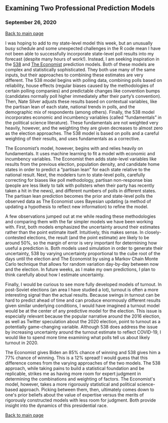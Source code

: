 ## Examining Two Professional Prediction Models
### September 26, 2020

[Back to main page](https://hwsimpson33.github.io/pres2020/)

I was hoping to add to my state-level model this week, but an unusually busy schedule and some unexpected challenges in the R code mean I have not been able to successfully incorporate state-level poll results into my forecast (despite many hours of work!). Instead, I am seeking inspiration in the [538](https://fivethirtyeight.com/features/how-fivethirtyeights-2020-presidential-forecast-works-and-whats-different-because-of-covid-19/) and [The Economist](https://projects.economist.com/us-2020-forecast/president/how-this-works) prediction models. 
Both of these models are complex and statistically sophisticated. They both use many of the same inputs, but their approaches to combining these estimates are very different. The 538 model begins with polling data, combining polls based on reliability, house effects (regular biases caused by the methodologies of certain polling companies) and predictable changes like convention bumps (candidates normally poll higher immediately after their party’s convention). Then, Nate Silver adjusts these results based on contextual variables, like the partisan lean of each state, national trends in polls, and the demographic mix of respondents (among others). Finally, the 538 model incorporates economic and incumbency variables (called “fundamentals” in the political science literature). These fundamentals are not weighted very heavily, however, and the weighting they are given decreases to almost zero as the election approaches. The 538 model is based on polls and a careful weighting of their results, and uses fundamentals as a corrective.

The Economist’s model, however, begins with and relies heavily on fundamentals. It uses machine learning to fit a model with economic and incumbency variables. The Economist then adds state-level variables like results from the previous election, population density, and candidate home states in order to predict a “partisan lean” for each state relative to the national result. Next, the modelers turn to state-level polls, carefully correcting for biases like poll methodology, partisan non-response bias (people are less likely to talk with pollsters when their party has recently taken a hit in the news), and different numbers of polls in different states. The partisan lean prediction becomes the prior and state-level polls the observed data as The Economist uses Bayesian updating (a method of updating a hypothesis to reflect new information) to refine the model.

A few observations jumped out at me while reading these methodologies and comparing them with the far simpler models we have been working with. First, both models emphasized the uncertainty around their estimates rather than the point estimate itself. Intuitively, this makes sense. In closely-contested elections, the result (and the point estimate) are likely to be around 50%, so the margin of error is very important for determining how useful a prediction is. Both models used simulation in order to generate their uncertainty, 538 by varying uncertainty proportional to the cube root of the days until the election and The Economist by using a Markov Chain Monte Carlo technique that allows for random variation day-by-day between now and the election. In future weeks, as I make my own predictions, I plan to think carefully about how I estimate uncertainty.

Finally, I would be curious to see more fully developed models of turnout. In post-Soviet elections (an area I have studied a lot), turnout is often a more interesting signal than the actual results. Because swings in turnout can be hard to predict ahead of time and can produce enormously different results given similar underlying conditions, I would have imagined a turnout model would be at the center of any predictive model for the election. This issue is especially relevant because the popular narrative around the 2016 election, as well as Twitter speculation about the 2020 election, point to turnout as a potentially game-changing variable. Although 538 does address the issue by increasing uncertainty around the turnout estimate to reflect COVID-19, I would like to spend more time examining what polls tell us about likely turnout in 2020.

The Economist gives Biden an 85% chance of winning and 538 gives him a 77% chance of winning. This is a 12% spread! I would guess that this difference comes from the varying approaches of the two models. The 538 approach, while taking pains to build a statistical foundation and be replicable, strikes me as having more room for expert judgment in determining the combinations and weighting of factors. The Economist's model, however, takes a more rigorously statistical and political science-based approach. Picking between them, then, ultimately comes down to one's prior beliefs about the value of expertise versus the merits of rigorously constructed models with less room for judgment. Both provide insight into the dynamics of this presidential race. 

[Back to main page](https://hwsimpson33.github.io/pres2020/)
